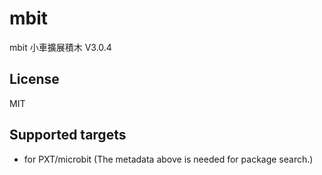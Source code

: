 # mbit

mbit 小車擴展積木 V3.0.4

## License

MIT

## Supported targets

* for PXT/microbit
(The metadata above is needed for package search.)
